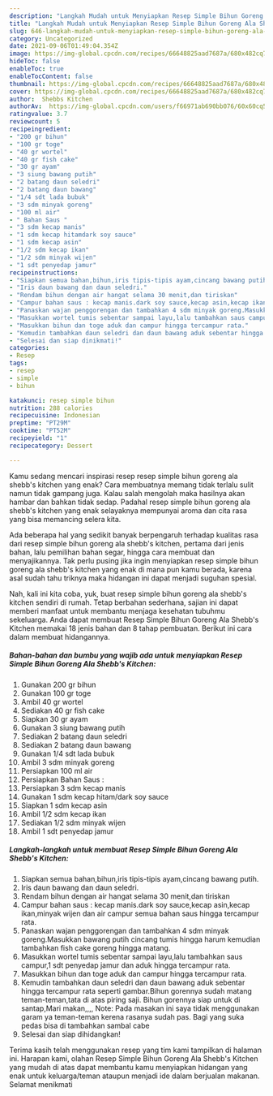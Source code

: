 ```yaml
---
description: "Langkah Mudah untuk Menyiapkan Resep Simple Bihun Goreng Ala Shebb&amp;#39;s Kitchen Anti Gagal"
title: "Langkah Mudah untuk Menyiapkan Resep Simple Bihun Goreng Ala Shebb&amp;#39;s Kitchen Anti Gagal"
slug: 646-langkah-mudah-untuk-menyiapkan-resep-simple-bihun-goreng-ala-shebb-and-39-s-kitchen-anti-gagal
category: Uncategorized
date: 2021-09-06T01:49:04.354Z
image: https://img-global.cpcdn.com/recipes/66648825aad7687a/680x482cq70/resep-simple-bihun-goreng-ala-shebbs-kitchen-foto-resep-utama.jpg
hideToc: false
enableToc: true
enableTocContent: false
thumbnail: https://img-global.cpcdn.com/recipes/66648825aad7687a/680x482cq70/resep-simple-bihun-goreng-ala-shebbs-kitchen-foto-resep-utama.jpg
cover: https://img-global.cpcdn.com/recipes/66648825aad7687a/680x482cq70/resep-simple-bihun-goreng-ala-shebbs-kitchen-foto-resep-utama.jpg
author:  Shebbs Kitchen
authorAv:  https://img-global.cpcdn.com/users/f66971ab690bb076/60x60cq50/avatar.jpg
ratingvalue: 3.7
reviewcount: 5
recipeingredient:
- "200 gr bihun"
- "100 gr toge"
- "40 gr wortel"
- "40 gr fish cake"
- "30 gr ayam"
- "3 siung bawang putih"
- "2 batang daun seledri"
- "2 batang daun bawang"
- "1/4 sdt lada bubuk"
- "3 sdm minyak goreng"
- "100 ml air"
- " Bahan Saus "
- "3 sdm kecap manis"
- "1 sdm kecap hitamdark soy sauce"
- "1 sdm kecap asin"
- "1/2 sdm kecap ikan"
- "1/2 sdm minyak wijen"
- "1 sdt penyedap jamur"
recipeinstructions:
- "Siapkan semua bahan,bihun,iris tipis-tipis ayam,cincang bawang putih."
- "Iris daun bawang dan daun seledri."
- "Rendam bihun dengan air hangat selama 30 menit,dan tiriskan"
- "Campur bahan saus : kecap manis.dark soy sauce,kecap asin,kecap ikan,minyak wijen dan air campur semua bahan saus hingga tercampur rata."
- "Panaskan wajan penggorengan dan tambahkan 4 sdm minyak goreng.Masukkan bawang putih cincang tumis hingga harum kemudian tambahkan fish cake goreng hingga matang."
- "Masukkan wortel tumis sebentar sampai layu,lalu tambahkan saus campur,1 sdt penyedap jamur dan aduk hingga tercampur rata."
- "Masukkan bihun dan toge aduk dan campur hingga tercampur rata."
- "Kemudin tambahkan daun seledri dan daun bawang aduk sebentar hingga tercampur rata seperti gambar.Bihun gorennya sudah matang teman-teman,tata di atas piring saji. Bihun gorennya siap untuk di santap,Mari makan,,,,  Note: Pada masakan ini saya tidak menggunakan garam ya teman-teman kerena rasanya sudah pas. Bagi yang suka pedas bisa di tambahkan sambal cabe"
- "Selesai dan siap dinikmati!"
categories:
- Resep
tags:
- resep
- simple
- bihun

katakunci: resep simple bihun 
nutrition: 288 calories
recipecuisine: Indonesian
preptime: "PT29M"
cooktime: "PT52M"
recipeyield: "1"
recipecategory: Dessert

---
```



Kamu sedang mencari inspirasi resep resep simple bihun goreng ala shebb&#39;s kitchen yang enak? Cara membuatnya memang tidak terlalu sulit namun tidak gampang juga. Kalau salah mengolah maka hasilnya akan hambar dan bahkan tidak sedap. Padahal resep simple bihun goreng ala shebb&#39;s kitchen yang enak selayaknya mempunyai aroma dan cita rasa yang bisa memancing selera kita.


Ada beberapa hal yang sedikit banyak berpengaruh terhadap kualitas rasa dari resep simple bihun goreng ala shebb&#39;s kitchen, pertama dari jenis bahan, lalu pemilihan bahan segar, hingga cara membuat dan menyajikannya. Tak perlu pusing jika ingin menyiapkan resep simple bihun goreng ala shebb&#39;s kitchen yang enak di mana pun kamu berada, karena asal sudah tahu triknya maka hidangan ini dapat menjadi suguhan spesial.




Nah, kali ini kita coba, yuk, buat resep simple bihun goreng ala shebb&#39;s kitchen sendiri di rumah. Tetap berbahan sederhana, sajian ini dapat memberi manfaat untuk membantu menjaga kesehatan tubuhmu sekeluarga. Anda dapat membuat Resep Simple Bihun Goreng Ala Shebb&#39;s Kitchen memakai 18 jenis bahan dan 8 tahap pembuatan. Berikut ini cara dalam membuat hidangannya.

<!--inarticleads1-->

##### Bahan-bahan dan bumbu yang wajib ada untuk menyiapkan Resep Simple Bihun Goreng Ala Shebb&#39;s Kitchen:

1. Gunakan 200 gr bihun
1. Gunakan 100 gr toge
1. Ambil 40 gr wortel
1. Sediakan 40 gr fish cake
1. Siapkan 30 gr ayam
1. Gunakan 3 siung bawang putih
1. Sediakan 2 batang daun seledri
1. Sediakan 2 batang daun bawang
1. Gunakan 1/4 sdt lada bubuk
1. Ambil 3 sdm minyak goreng
1. Persiapkan 100 ml air
1. Persiapkan  Bahan Saus :
1. Persiapkan 3 sdm kecap manis
1. Gunakan 1 sdm kecap hitam/dark soy sauce
1. Siapkan 1 sdm kecap asin
1. Ambil 1/2 sdm kecap ikan
1. Sediakan 1/2 sdm minyak wijen
1. Ambil 1 sdt penyedap jamur




<!--inarticleads2-->

##### Langkah-langkah untuk membuat Resep Simple Bihun Goreng Ala Shebb&#39;s Kitchen:

1. Siapkan semua bahan,bihun,iris tipis-tipis ayam,cincang bawang putih.
1. Iris daun bawang dan daun seledri.
1. Rendam bihun dengan air hangat selama 30 menit,dan tiriskan
1. Campur bahan saus : kecap manis.dark soy sauce,kecap asin,kecap ikan,minyak wijen dan air campur semua bahan saus hingga tercampur rata.
1. Panaskan wajan penggorengan dan tambahkan 4 sdm minyak goreng.Masukkan bawang putih cincang tumis hingga harum kemudian tambahkan fish cake goreng hingga matang.
1. Masukkan wortel tumis sebentar sampai layu,lalu tambahkan saus campur,1 sdt penyedap jamur dan aduk hingga tercampur rata.
1. Masukkan bihun dan toge aduk dan campur hingga tercampur rata.
1. Kemudin tambahkan daun seledri dan daun bawang aduk sebentar hingga tercampur rata seperti gambar.Bihun gorennya sudah matang teman-teman,tata di atas piring saji. Bihun gorennya siap untuk di santap,Mari makan,,,,  Note: Pada masakan ini saya tidak menggunakan garam ya teman-teman kerena rasanya sudah pas. Bagi yang suka pedas bisa di tambahkan sambal cabe
1. Selesai dan siap dihidangkan!



Terima kasih telah menggunakan resep yang tim kami tampilkan di halaman ini. Harapan kami, olahan Resep Simple Bihun Goreng Ala Shebb&#39;s Kitchen yang mudah di atas dapat membantu kamu menyiapkan hidangan yang enak untuk keluarga/teman ataupun menjadi ide dalam berjualan makanan. Selamat menikmati
